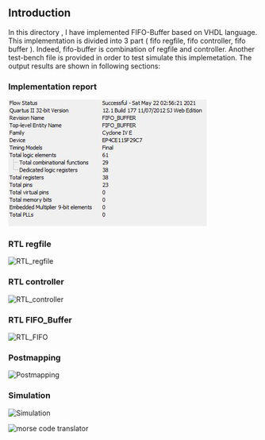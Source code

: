 ## Introduction
In this directory , I have implemented FIFO-Buffer based on VHDL language. This implementation is divided into 3 part ( fifo regfile, fifo controller, fifo buffer ). Indeed, fifo-buffer is combination of regfile and controller. Another test-bench file is provided in order to test simulate this implemetation. The output results are shown in following sections:

### Implementation report

![report](https://github.com/navidpourhadi/Digital-systems-design/blob/main/FIFO%20Buffer/images/report.JPG)


### RTL regfile

![RTL_regfile]()


### RTL controller

![RTL_controller]()



### RTL FIFO_Buffer

![RTL_FIFO]()



### Postmapping

![Postmapping]()

### Simulation

![Simulation]()



![morse code translator](https://upload.wikimedia.org/wikipedia/commons/5/5a/EB1911_Telegraph_-_Morse_alphabets_-_international_code.jpg)

